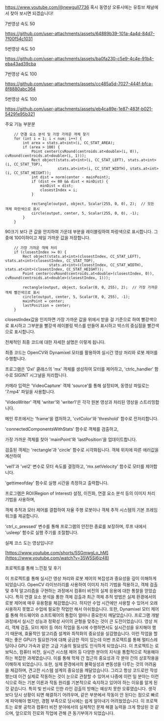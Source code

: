 https://www.youtube.com/@newgull7736 혹시 동영상 오류시에는 유튜브 채널에서 찾아 보시면 되겠습니다!

7번영상 속도 50

https://github.com/user-attachments/assets/64889b39-101a-4a4d-84d7-7f00f54c1031

5번영상 속도 50

https://github.com/user-attachments/assets/ba0fa230-c5e9-4c4e-91b4-eba43ad39cba

7번영상 속도 100

https://github.com/user-attachments/assets/cc485a5d-7027-444f-bfca-8f8880abc364


5번영상 속도 100


https://github.com/user-attachments/assets/eb4ca89e-1e87-483f-b021-54291e95b321

주요 기능 부분분




        // 연결 요소 분석 및 가장 가까운 객체 찾기
        for (int i = 1; i < num; i++) {
            int area = stats.at<int>(i, CC_STAT_AREA);
            if (area > 100) {
                Point center(cvRound(centroids.at<double>(i, 0)), cvRound(centroids.at<double>(i, 1)));
                Rect object(stats.at<int>(i, CC_STAT_LEFT), stats.at<int>(i, CC_STAT_TOP),
                            stats.at<int>(i, CC_STAT_WIDTH), stats.at<int>(i, CC_STAT_HEIGHT));
                int dist = norm(center - mainPoint);
                if (dist <= 80 && dist < minDist) {
                    minDist = dist;
                    closestIndex = i;
                }
                
                rectangle(output, object, Scalar(255, 0, 0), 2);  // 모든 객체 파란색으로 표시
                circle(output, center, 5, Scalar(255, 0, 0), -1);
            }
        }
90크기 보다 큰 값을 안지하여 가운데 부분을 레이블링하여 파랑색으로 표시합니다. 그중에 100이하이고 제일 가까운 값을 저장합니다.


        // 가장 가까운 객체 처리
        if (closestIndex >= 0) {
            Rect object(stats.at<int>(closestIndex, CC_STAT_LEFT), stats.at<int>(closestIndex, CC_STAT_TOP),
                        stats.at<int>(closestIndex, CC_STAT_WIDTH), stats.at<int>(closestIndex, CC_STAT_HEIGHT));
            Point center(cvRound(centroids.at<double>(closestIndex, 0)), cvRound(centroids.at<double>(closestIndex, 1)));
            
            rectangle(output, object, Scalar(0, 0, 255), 2);  // 가장 가까운 객체 빨간색으로 표시
            circle(output, center, 5, Scalar(0, 0, 255), -1);
            mainPoint = center;
            lastPosition = center;
        }

closestIndex값을 인지하면 가장 가까운 값을 위에서 받을 걸 기준으로 하여 빨강색으로 표시하고 그부분을 빨강색 레이블링 박스를 만들어 표시하고 박스의 중심점을 빨간색으로 표시합니다.


전체적인 최종 코드에 대한 자세한 설명은 이렇게 됩니다.

최종 코드는 OpenCV와 Dynamixel 모터를 활용하여 실시간 영상 처리와 로봇 제어를 수행합니다. 

프로그램은 'Dxl' 클래스의 'mx' 객체를 생성하여 모터를 제어하고, 'ctrlc_handler' 함수로 SIGINT 시그널을 처리합니다. 

카메라 입력은 'VideoCapture' 객체 'source'를 통해 설정되며, 동영상 파일로는 '7.mp4' 파일을 사용합니다. 

'VideoWriter' 객체 'writer'와 'writer1'은 각각 원본 영상과 처리된 영상을 스트리밍합니다. 

메인 루프에서는 'frame'을 캡처하고, 'cvtColor'와 'threshold' 함수로 전처리합니다. 

'connectedComponentsWithStats' 함수로 객체를 검출하고, 

가장 가까운 객체를 찾아 'mainPoint'와 'lastPosition'을 업데이트합니다.

검출된 객체는 'rectangle'과 'circle' 함수로 시각화됩니다. 객체 위치에 따른 에러값을 계산하여 

'vel1'과 'vel2' 변수로 모터 속도를 결정하고, 'mx.setVelocity' 함수로 모터를 제어합니다. 

'gettimeofday' 함수로 실행 시간을 측정하고 출력합니다. 

프로그램은 ROI(Region of Interest) 설정, 이진화, 연결 요소 분석 등의 이미지 처리 기법을 사용하며, 

객체 추적과 모터 제어를 결합하여 자율 주행 로봇이나 객체 추적 시스템의 기본 프레임워크를 제공합니다. 

'ctrl_c_pressed' 변수를 통해 프로그램의 안전한 종료를 보장하며, 루프 내에서 'usleep' 함수로 실행 주기를 조절합니다. 

실제 코스 도는 영상입니다!

[https://www.youtube.com/shorts/5SGmwgLo_hM](https://www.youtube.com/watch?v=35W5Sj6jz48)

프로젝트를 통해 느낀점 및 후기

이 프로젝트를 통해 실시간 영상 처리와 로봇 제어의 복잡성과 중요성을 깊이 이해하게 되었습니다.
OpenCV 라이브러리를 사용하여 이미지 처리 기법을 적용하고, 객체 검출 및 추적 알고리즘을 구현하는
과정에서 컴퓨터 비전의 실제 응용에 대한 통찰을 얻었습니다. 특히 연결 요소 분석을 통한 객체 검출과
최근 객체 추적 방법은 실제 환경에서의 로봇 제어에 매우 유용함을 체감했습니다. 하지만
수업 시간에만 사용할 수 있어서 오래 사용하지 못했고 수업에 필요한 작업만 해서 아쉬웠습니다.
또한, Dynamixel 모터 제어를 통해 하드웨어와 소프트웨어의 통합이 얼마나 중요한지 깨달았습니다.
프로그램 개발 과정에서 실시간 성능과 정확성 사이의 균형을 맞추는 것이 큰 도전이었습니다.
영상 처리, 객체 검출, 모터 제어 등 여러 작업을 동시에 수행하면서도 실시간성을 유지해야 했기 때문에,
효율적인 알고리즘 설계와 최적화의 중요성을 실감했습니다. 이런 작업을 할 때는 좋은 GPU가 필요한가에 대해 궁금한 적이 있는데
이번 프로젝트를 통해 멀티스레딩이나 GPU 가속과 같은 고급 기술의 필요성도 인식하게 되었습니다.
이 프로젝트는 로보틱스, 컴퓨터 비전, 실시간 시스템 제어 등 다양한 분야의 지식을 통합적으로 적용해야 하는 복잡한 과제였습니다.
이를 통해 학제 간 접근의 중요성과 각 분야 간의 상호작용을 이해하게 되었습니다.
또한, 실제 환경에서의 불확실성과 변동성을 다루는 것의 어려움을 체감하며, 견고한 시스템 설계의 중요성을 깨달았습니다.
그리고 항상 코드로만 작성했는데 이건 실제로 작동하는 것이 눈으로 관찰할 수 있어서 나중에 이런 일 분야는
이런 식으로 하는 기본 이론과 작동 원리를 기본적으로 숙지하고 있어야 하는 이유를 알게 된 것 같습니다.
특히 빛 반사로 인한 라인 검출의 방해는 예상치 못한 오류였습니다. 생각보다 당시 상황이 되면 해결하기 어려우며,
같은 부분에서 작동이 안 된다는 점으로 빠르게 파악해야 했지만, 경험 부족으로 당시에는 쉽게 알아내기 어려웠었습니다.
이 프로젝트는 로봇 공학과 컴퓨터 비전 분야에서의 실제적인 문제 해결 능력을 크게 향상된 것 같으며,
앞으로의 진로와 직업에 관해 큰 동기부여가 되었습니다.


